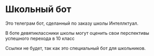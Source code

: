 # Школьный бот

Это телеграм бот, сделанный по заказу школы Интеллктуал.

В боте девятиклассники школы могут оценить свои  перспективы успешного перехода в 10 класс

Ссылки не будет, так как это специальный бот для школьников.